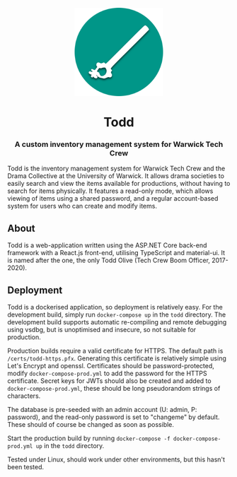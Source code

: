 <p align="center">
  <img width="200" height="200" src="https://raw.githubusercontent.com/jamerst/todd/master/res/todd_plain.svg">
</p>

<h1 align="center">Todd</h1>
<h3 align="center">A custom inventory management system for Warwick Tech Crew</h3>

Todd is the inventory management system for Warwick Tech Crew and the Drama Collective at the University of Warwick. It allows drama societies to easily search and view the items available for productions, without having to search for items physically. It features a read-only mode, which allows viewing of items using a shared password, and a regular account-based system for users who can create and modify items.

## About
Todd is a web-application written using the ASP.NET Core back-end framework with a React.js front-end, utilising TypeScript and material-ui. It is named after the one, the only Todd Olive (Tech Crew Boom Officer, 2017-2020).

## Deployment
Todd is a dockerised application, so deployment is relatively easy. For the development build, simply run `docker-compose up` in the `todd` directory. The development build supports automatic re-compiling and remote debugging using vsdbg, but is unoptimised and insecure, so not suitable for production.

Production builds require a valid certificate for HTTPS. The default path is `/certs/todd-https.pfx`. Generating this certificate is relatively simple using Let's Encrypt and openssl. Certificates should be password-protected, modify `docker-compose-prod.yml` to add the password for the HTTPS certificate. Secret keys for JWTs should also be created and added to `docker-compose-prod.yml`, these should be long pseudorandom strings of characters.

The database is pre-seeded with an admin account (U: admin, P: password), and the read-only password is set to "changeme" by default. These should of course be changed as soon as possible.

Start the production build by running `docker-compose -f docker-compose-prod.yml up` in the `todd` directory.

Tested under Linux, should work under other environments, but this hasn't been tested.
